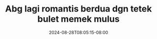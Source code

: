 --- 
title: "Abg lagi romantis berdua dgn tetek bulet memek mulus"
description: "    Abg lagi romantis berdua dgn tetek bulet memek mulus   full vidio terbaru"
date: 2024-08-28T08:05:15-08:00
file_code: "f0i2lz4q2b0k"
draft: false
cover: "es65g1ap5pphpi54.jpg"
tags: ["Abg", "lagi", "romantis", "berdua", "dgn", "tetek", "bulet", "memek", "mulus", "bokep-indo", "bokep-viral", "bokep-ig"]
length: 684
fld_id: "1392261"
foldername: "adikcindo"
categories: ["adikcindo"]
views: 51
---